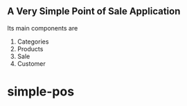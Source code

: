 ## A Very Simple Point of Sale Application
Its main components are
1. Categories
2. Products
3. Sale
4. Customer
# simple-pos
